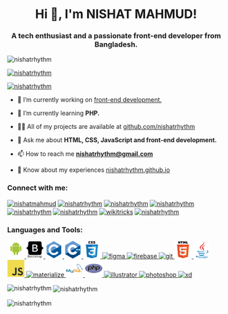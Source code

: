 <h1 align="center">Hi 👋, I'm NISHAT MAHMUD!</h1>
    <h3 align="center">A tech enthusiast and a passionate front-end developer from Bangladesh.</h3>

  <p align="left"> <img
            src="https://komarev.com/ghpvc/?username=nishatrhythm&label=Profile%20views&color=0e75b6&style=flat"
            alt="nishatrhythm" /> </p>

<p align="left"> <a href="https://github.com/ryo-ma/github-profile-trophy"><img
                src="https://github-profile-trophy.vercel.app/?username=nishatrhythm" alt="nishatrhythm" /></a> </p>

   <p align="left"> <a href="https://twitter.com/nishatrhythm" target="blank"><img
                src="https://img.shields.io/twitter/follow/nishatrhythm?logo=twitter&style=for-the-badge"
                alt="nishatrhythm" /></a> </p>

   - 🔭 I’m currently working on [front-end development.](https://github.com/nishatrhythm?tab=repositories)

   - 🌱 I’m currently learning **PHP.**

   - 👨‍💻 All of my projects are available at
    [github.com/nishatrhythm](https://github.com/nishatrhythm?tab=repositories)

   - 💬 Ask me about **HTML, CSS, JavaScript and front-end development.**

   - 📫 How to reach me **nishatrhythm@gmail.com**

   - 📄 Know about my experiences [nishatrhythm.github.io](https://nishatrhythm.github.io)

   <h3 align="left">Connect with me:</h3>
    <p align="left">
        <a href="https://codepen.io/nishatmahmud" target="blank"><img align="center"
                src="https://raw.githubusercontent.com/rahuldkjain/github-profile-readme-generator/master/src/images/icons/Social/codepen.svg"
                alt="nishatmahmud" height="40" width="40" /></a>
        <a href="https://twitter.com/nishatrhythm" target="blank"><img align="center"
                src="https://upload.wikimedia.org/wikipedia/commons/6/6f/Logo_of_Twitter.svg"
                alt="nishatrhythm" height="40" width="40" /></a>
        <a href="https://linkedin.com/in/nishatrhythm" target="blank"><img align="center"
                src="https://raw.githubusercontent.com/rahuldkjain/github-profile-readme-generator/master/src/images/icons/Social/linked-in-alt.svg"
                alt="nishatrhythm" height="40" width="40" /></a>
        <a href="https://fb.com/nishatrhythm" target="blank"><img align="center"
                src="https://upload.wikimedia.org/wikipedia/en/0/04/Facebook_f_logo_%282021%29.svg"
                alt="nishatrhythm" height="40" width="40" /></a>
        <a href="https://instagram.com/nishatrhythm" target="blank"><img align="center"
                src="https://upload.wikimedia.org/wikipedia/commons/9/95/Instagram_logo_2022.svg"
                alt="nishatrhythm" height="40" width="40" /></a>
        <a href="https://www.behance.net/nishatrhythm" target="blank"><img align="center"
                src="https://raw.githubusercontent.com/rahuldkjain/github-profile-readme-generator/master/src/images/icons/Social/behance.svg"
                alt="nishatrhythm" height="40" width="40" /></a>
        <a href="https://www.youtube.com/c/wikitricks" target="blank"><img align="center"
                src="https://raw.githubusercontent.com/rahuldkjain/github-profile-readme-generator/master/src/images/icons/Social/youtube.svg"
                alt="wikitricks" height="40" width="40" /></a>
        <a href="https://codeforces.com/profile/nishatrhythm" target="blank"><img align="center"
                src="https://raw.githubusercontent.com/rahuldkjain/github-profile-readme-generator/master/src/images/icons/Social/codeforces.svg"
                alt="nishatrhythm" height="40" width="40" /></a>
    </p>

   <h3 align="left">Languages and Tools:</h3>
    <p align="left">
        <a href="https://developer.android.com" target="_blank" rel="noreferrer"> <img
                src="https://raw.githubusercontent.com/devicons/devicon/master/icons/android/android-original-wordmark.svg"
                alt="android" width="40" height="40" /> </a>
        <a href="https://getbootstrap.com" target="_blank" rel="noreferrer"> <img
                src="https://raw.githubusercontent.com/devicons/devicon/master/icons/bootstrap/bootstrap-plain-wordmark.svg"
                alt="bootstrap" width="40" height="40" /> </a>
        <a href="https://www.cprogramming.com/" target="_blank" rel="noreferrer"> <img
                src="https://raw.githubusercontent.com/devicons/devicon/master/icons/c/c-original.svg" alt="c"
                width="40" height="40" /> </a>
        <a href="https://www.w3schools.com/cpp/" target="_blank" rel="noreferrer"> <img
                src="https://raw.githubusercontent.com/devicons/devicon/master/icons/cplusplus/cplusplus-original.svg"
                alt="cplusplus" width="40" height="40" /> </a>
        <a href="https://www.w3schools.com/css/" target="_blank" rel="noreferrer"> <img
                src="https://raw.githubusercontent.com/devicons/devicon/master/icons/css3/css3-original-wordmark.svg"
                alt="css3" width="40" height="40" /> </a>
        <a href="https://www.figma.com/" target="_blank" rel="noreferrer"> <img
                src="https://www.vectorlogo.zone/logos/figma/figma-icon.svg" alt="figma" width="40" height="40" /> </a>
        <a href="https://firebase.google.com/" target="_blank" rel="noreferrer"> <img
                src="https://www.vectorlogo.zone/logos/firebase/firebase-icon.svg" alt="firebase" width="40"
                height="40" /> </a>
        <a href="https://git-scm.com/" target="_blank" rel="noreferrer"> <img
                src="https://www.vectorlogo.zone/logos/git-scm/git-scm-icon.svg" alt="git" width="40" height="40" />
        </a>
        <a href="https://www.w3.org/html/" target="_blank" rel="noreferrer"> <img
                src="https://raw.githubusercontent.com/devicons/devicon/master/icons/html5/html5-original-wordmark.svg"
                alt="html5" width="40" height="40" /> </a>
        <a href="https://www.java.com" target="_blank" rel="noreferrer"> <img
                src="https://raw.githubusercontent.com/devicons/devicon/master/icons/java/java-original.svg" alt="java"
                width="40" height="40" /> </a>
        <a href="https://developer.mozilla.org/en-US/docs/Web/JavaScript" target="_blank" rel="noreferrer"> <img
                src="https://raw.githubusercontent.com/devicons/devicon/master/icons/javascript/javascript-original.svg"
                alt="javascript" width="40" height="40" /> </a>
        <a href="https://materializecss.com/" target="_blank" rel="noreferrer"> <img
                src="https://raw.githubusercontent.com/prplx/svg-logos/5585531d45d294869c4eaab4d7cf2e9c167710a9/svg/materialize.svg"
                alt="materialize" width="40" height="40" /> </a>
        <a href="https://www.mysql.com/" target="_blank" rel="noreferrer"> <img
                src="https://raw.githubusercontent.com/devicons/devicon/master/icons/mysql/mysql-original-wordmark.svg"
                alt="mysql" width="40" height="40" /> </a>
        <a href="https://www.php.net" target="_blank" rel="noreferrer"> <img
                src="https://raw.githubusercontent.com/devicons/devicon/master/icons/php/php-original.svg" alt="php"
                width="40" height="40" /> </a>
        <a href="https://www.adobe.com/in/products/illustrator.html" target="_blank" rel="noreferrer"> <img
                src="https://www.adobe.com/content/dam/cc/icons/illustrator.svg" alt="illustrator" width="40"
                height="40" /> </a>
        <a href="https://www.photoshop.com/en" target="_blank" rel="noreferrer"> <img
                src="https://www.adobe.com/content/dam/acom/one-console/icons_rebrand/ps_appicon.svg" alt="photoshop"
                width="40" height="40" /> </a>
        <a href="https://www.adobe.com/products/xd.html" target="_blank" rel="noreferrer"> <img
                src="https://helpx.adobe.com/content/dam/help/mnemonics/xd_app_RGB_2017.svg" alt="xd" width="40"
                height="40" /> </a>
    </p>

   <p><img align="left"
            src="https://github-readme-stats.vercel.app/api/top-langs?username=nishatrhythm&show_icons=true&locale=en&layout=compact"
            alt="nishatrhythm" /></p>

   <p>&nbsp;<img align="center"
            src="https://github-readme-stats.vercel.app/api?username=nishatrhythm&show_icons=true&locale=en"
            alt="nishatrhythm" /></p>

   <p><img align="center" src="https://github-readme-streak-stats.herokuapp.com/?user=nishatrhythm&"
            alt="nishatrhythm" /></p>
